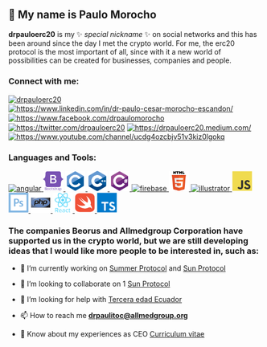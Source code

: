 ##  👋 My name is Paulo Morocho


**drpauloerc20** is my ✨ _special nickname_ ✨ on social networks and this has been around since the day I met the crypto world. For me, the erc20 protocol is the most important of all, since with it a new world of possibilities can be created for businesses, companies and people.

<h3 align="left">Connect with me:</h3>
<p align="left">
<a href="https://twitter.com/drpauloerc20" target="blank"><img align="center" src="https://raw.githubusercontent.com/rahuldkjain/github-profile-readme-generator/master/src/images/icons/Social/twitter.svg" alt="drpauloerc20" height="30" width="40" /></a>
<a href="https://linkedin.com/in/https://www.linkedin.com/in/dr-paulo-cesar-morocho-escandon/" target="blank"><img align="center" src="https://raw.githubusercontent.com/rahuldkjain/github-profile-readme-generator/master/src/images/icons/Social/linked-in-alt.svg" alt="https://www.linkedin.com/in/dr-paulo-cesar-morocho-escandon/" height="30" width="40" /></a>
<a href="https://fb.com/https://www.facebook.com/drpaulomorocho" target="blank"><img align="center" src="https://raw.githubusercontent.com/rahuldkjain/github-profile-readme-generator/master/src/images/icons/Social/facebook.svg" alt="https://www.facebook.com/drpaulomorocho" height="30" width="40" /></a>
<a href="https://instagram.com/https://twitter.com/drpauloerc20" target="blank"><img align="center" src="https://raw.githubusercontent.com/rahuldkjain/github-profile-readme-generator/master/src/images/icons/Social/instagram.svg" alt="https://twitter.com/drpauloerc20" height="30" width="40" /></a>
<a href="https://drpauloerc20.medium.com/" target="blank"><img align="center" src="https://raw.githubusercontent.com/rahuldkjain/github-profile-readme-generator/master/src/images/icons/Social/medium.svg" alt="https://drpauloerc20.medium.com/" height="30" width="40" /></a>
<a href="https://www.youtube.com/c/https://www.youtube.com/channel/ucdg4ozcbjv51v3kiz0lgokq" target="blank"><img align="center" src="https://raw.githubusercontent.com/rahuldkjain/github-profile-readme-generator/master/src/images/icons/Social/youtube.svg" alt="https://www.youtube.com/channel/ucdg4ozcbjv51v3kiz0lgokq" height="30" width="40" /></a>
</p>

<h3 align="left">Languages and Tools:</h3>
<p align="left"> <a href="https://angular.io" target="_blank" rel="noreferrer"> <img src="https://angular.io/assets/images/logos/angular/angular.svg" alt="angular" width="40" height="40"/> </a> <a href="https://getbootstrap.com" target="_blank" rel="noreferrer"> <img src="https://raw.githubusercontent.com/devicons/devicon/master/icons/bootstrap/bootstrap-plain-wordmark.svg" alt="bootstrap" width="40" height="40"/> </a> <a href="https://www.cprogramming.com/" target="_blank" rel="noreferrer"> <img src="https://raw.githubusercontent.com/devicons/devicon/master/icons/c/c-original.svg" alt="c" width="40" height="40"/> </a> <a href="https://www.w3schools.com/cpp/" target="_blank" rel="noreferrer"> <img src="https://raw.githubusercontent.com/devicons/devicon/master/icons/cplusplus/cplusplus-original.svg" alt="cplusplus" width="40" height="40"/> </a> <a href="https://www.w3schools.com/cs/" target="_blank" rel="noreferrer"> <img src="https://raw.githubusercontent.com/devicons/devicon/master/icons/csharp/csharp-original.svg" alt="csharp" width="40" height="40"/> </a> <a href="https://firebase.google.com/" target="_blank" rel="noreferrer"> <img src="https://www.vectorlogo.zone/logos/firebase/firebase-icon.svg" alt="firebase" width="40" height="40"/> </a> <a href="https://www.w3.org/html/" target="_blank" rel="noreferrer"> <img src="https://raw.githubusercontent.com/devicons/devicon/master/icons/html5/html5-original-wordmark.svg" alt="html5" width="40" height="40"/> </a> <a href="https://www.adobe.com/in/products/illustrator.html" target="_blank" rel="noreferrer"> <img src="https://www.vectorlogo.zone/logos/adobe_illustrator/adobe_illustrator-icon.svg" alt="illustrator" width="40" height="40"/> </a> <a href="https://developer.mozilla.org/en-US/docs/Web/JavaScript" target="_blank" rel="noreferrer"> <img src="https://raw.githubusercontent.com/devicons/devicon/master/icons/javascript/javascript-original.svg" alt="javascript" width="40" height="40"/> </a> <a href="https://www.photoshop.com/en" target="_blank" rel="noreferrer"> <img src="https://raw.githubusercontent.com/devicons/devicon/master/icons/photoshop/photoshop-line.svg" alt="photoshop" width="40" height="40"/> </a> <a href="https://www.php.net" target="_blank" rel="noreferrer"> <img src="https://raw.githubusercontent.com/devicons/devicon/master/icons/php/php-original.svg" alt="php" width="40" height="40"/> </a> <a href="https://reactjs.org/" target="_blank" rel="noreferrer"> <img src="https://raw.githubusercontent.com/devicons/devicon/master/icons/react/react-original-wordmark.svg" alt="react" width="40" height="40"/> </a> <a href="https://developer.apple.com/swift/" target="_blank" rel="noreferrer"> <img src="https://raw.githubusercontent.com/devicons/devicon/master/icons/swift/swift-original.svg" alt="swift" width="40" height="40"/> </a> <a href="https://www.typescriptlang.org/" target="_blank" rel="noreferrer"> <img src="https://raw.githubusercontent.com/devicons/devicon/master/icons/typescript/typescript-original.svg" alt="typescript" width="40" height="40"/> </a> </p>

### The companies Beorus and Allmedgroup Corporation have supported us in the crypto world, but we are still developing ideas that I would like more people to be interested in, such as:

- 🔭 I’m currently working on [Summer Protocol](https://github.com/drpauloerc20/protocolo-summer) and [Sun Protocol](https://github.com/drpauloerc20/sun-protocol)
- 👯 I’m looking to collaborate on 1 [Sun Protocol](https://github.com/drpauloerc20/sun-protocol)
- 🤝 I’m looking for help with [Tercera edad Ecuador](https://terceraedadecuador.com/)

- 📫 How to reach me **drpaulitoc@allmedgroup.org**

- 📄 Know about my experiences as CEO [Curriculum vitae](https://allmedgroup.org/dr-ab-paulo-cesar-morocho-escandon/)
